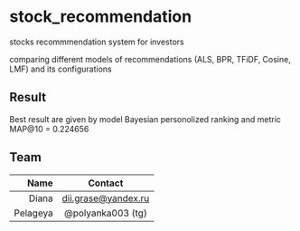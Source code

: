 # stock_recommendation
stocks recommmendation system for investors

comparing different models of recommendations (ALS, BPR, TFiDF, Cosine, LMF) and its configurations

## Result 
Best result are given by model Bayesian personolized ranking and metric MAP@10 = 0.224656

## Team

| **Name** | **Contact** |
|----:|:----------:|
| Diana |  dii.grase@yandex.ru |
| Pelageya | @polyanka003 (tg) |
